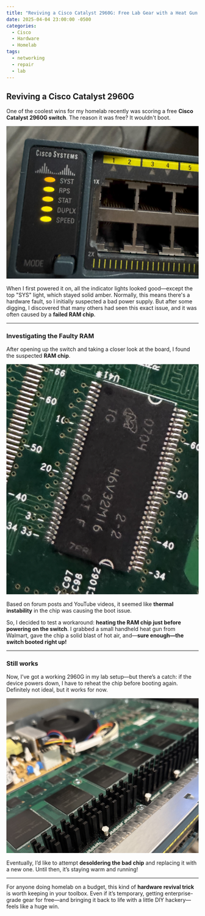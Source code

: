 ```yaml
---
title: "Reviving a Cisco Catalyst 2960G: Free Lab Gear with a Heat Gun Hack"
date: 2025-04-04 23:00:00 -0500
categories:
  - Cisco
  - Hardware
  - Homelab
tags:
  - networking
  - repair
  - lab
---
```


## Reviving a Cisco Catalyst 2960G

One of the coolest wins for my homelab recently was scoring a free **Cisco Catalyst 2960G switch**. The reason it was free? It wouldn't boot.

![Cisco Catalyst 2960G Front Panel](assets/img/media/IMG_3157.jpg)

When I first powered it on, all the indicator lights looked good—except the top "SYS" light, which stayed solid amber. Normally, this means there's a hardware fault, so I initially suspected a bad power supply. But after some digging, I discovered that many others had seen this exact issue, and it was often caused by a **failed RAM chip**.

---

### Investigating the Faulty RAM

After opening up the switch and taking a closer look at the board, I found the suspected **RAM chip**.

![Close-up of Faulty RAM Chip](assets/img/media/IMG_3174.PNG)

Based on forum posts and YouTube videos, it seemed like **thermal instability** in the chip was causing the boot issue.

So, I decided to test a workaround: **heating the RAM chip just before powering on the switch**. I grabbed a small handheld heat gun from Walmart, gave the chip a solid blast of hot air, and—**sure enough—the switch booted right up!**

---

### Still works

Now, I’ve got a working 2960G in my lab setup—but there’s a catch: if the device powers down, I have to reheat the chip before booting again. Definitely not ideal, but it works for now.

![Inside of the Cisco Switch with RAM and Heat Sink](assets/img/media/IMG_3179.JPG)

Eventually, I’d like to attempt **desoldering the bad chip** and replacing it with a new one. Until then, it’s staying warm and running!

---

For anyone doing homelab on a budget, this kind of **hardware revival trick** is worth keeping in your toolbox. Even if it’s temporary, getting enterprise-grade gear for free—and bringing it back to life with a little DIY hackery—feels like a huge win.
